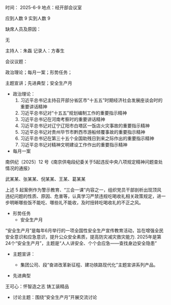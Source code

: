 时间： 2025-6-9                地点：经开部会议室

应到人数 9            实到人数  9

缺席人员及原因：

无

 

主持人：朱磊             记录人：方春生

会议议题：

政治理论；每月一案；形势任务；

主题宣讲；先进典型；安全生产月

 

 

 

- 政治理论：
  1. 习近平总书记主持召开部分省区市“十五五”时期经济社会发展座谈会时的重要讲话精神
  2. 习近平总书记对“十五五”规划编制工作的重要指示精神
  3. 习近平总书记在河南考察时的重要讲话精神
  4. 习近平总书记对辽宁辽阳市白塔区一饭店火灾事故的重要指示精神
  5. 习近平总书记对贵州毕节市黔西市游船倾覆事故的重要指示精神
  6. 习近平总书记在第三十五个全国助残日到来之际作出的重要指示精神
  7. 习近平总书记对精神文明建设工作作出的重要指示精神
- 每月一案

南供纪〔2025〕12 号《南京供电段纪委关于5起违反中央八项规定精神问题查处情况的通报》

武某某、张某某、倪某某、王某、葛某某

上述 5 起案例作为警示教育、“三会一课”内容之一，组织党员干部剖析出现顶风违纪问题的性质、原因、危害等，认真学习严禁违规吃喝收礼相关政策规定，进一步明晰哪些饭不能吃、哪些礼不能收，及时扭转吃喝收礼的不正之风。

- 形势任务
  - 安全生产月

“安全生产月”是每年6月举行的一项全国性安全生产宣传教育活动，旨在增强全民安全意识和应急意识，提升公众安全素质，提高防灾减灾救灾能力. 2025年是第24个“安全生产月”，主题是“人人讲安全、个个会应急——查找身边安全隐患”

- 主题宣讲：
  - 集团公司、段“奋进改革新征程、建功铁路现代化”主题宣讲系列产品。

- 先进典型

王可心：怀智造之志 铸工装精品

- 讨论主题：围绕“安全生产月”开展交流讨论